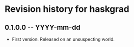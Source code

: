 # Revision history for haskgrad

## 0.1.0.0 -- YYYY-mm-dd

* First version. Released on an unsuspecting world.
